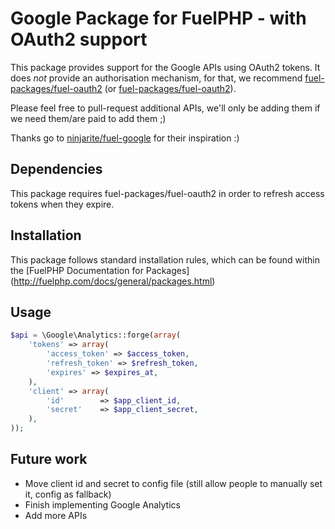 # Google Package for FuelPHP - with OAuth2 support

This package provides support for the Google APIs using OAuth2 tokens.
It does _not_ provide an authorisation mechanism, for that, we recommend [fuel-packages/fuel-oauth2](http://github.com/fuel-packages/fuel-oauth2) (or [fuel-packages/fuel-oauth2](http://github.com/happyninjas/fuel-ninjauth)).

Please feel free to pull-request additional APIs, we'll only be adding them if we need them/are paid to add them ;)

Thanks go to [ninjarite/fuel-google](http://github.com/ninjarite/fuel-google) for their inspiration :)

## Dependencies

This package requires fuel-packages/fuel-oauth2 in order to refresh access tokens when they expire.

## Installation

This package follows standard installation rules, which can be found within the [FuelPHP Documentation for Packages] (http://fuelphp.com/docs/general/packages.html)

## Usage

```php
$api = \Google\Analytics::forge(array(
	'tokens' => array(
		'access_token' => $access_token,
		'refresh_token' => $refresh_token,
		'expires' => $expires_at,
	),
	'client' => array(
		'id'		=> $app_client_id,
		'secret'	=> $app_client_secret,
	),
));
```

## Future work

- Move client id and secret to config file (still allow people to manually set it, config as fallback)
- Finish implementing Google Analytics
- Add more APIs

